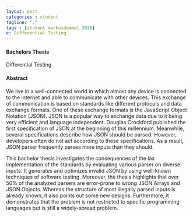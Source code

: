 ```yaml
---
layout: post
categories : student
tagline: "."
tags : [student markusdemmel 2020]
e: Differential Testing
---
```


#### Bachelors Thesis

Differential Testing

#### Abstract

We live in a well-connected world in which almost any device is connected to the
internet and able to communicate with other devices. This exchange of
communication is based on standards like different protocols and data exchange
formats. One of these exchange formats is the JavaScript Object Notation (JSON).
JSON is a popular way to exchange data due to it being very efficient and
language independent. Douglas Crockford published the first specification of
JSON at the beginning of this millennium. Meanwhile, several specifications
describe how JSON should be parsed. However, developers often do not act
according to these specifications. As a result, JSON parser frequently parses
more inputs than they should.

This bachelor thesis investigates the consequences of the lax implementation of
the standards by evaluating various parser on diverse inputs. It generates and
optimizes invalid JSON by using well-known techniques of software testing.
Moreover, the thesis highlights that over 50% of the analyzed parsers are
error-prone to wrong JSON Arrays and JSON Objects. Whereas the structure of most
illegally parsed inputs is already known, it also points out some new designs.
Furthermore, it demonstrates that the problem is not restricted to specific
programming languages but is still a widely-spread problem.


